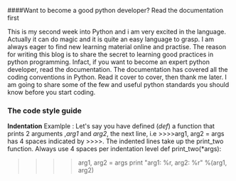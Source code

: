 

####Want to become a good python developer? Read the documentation first 

This is my second week into Python and i am very excited in the language. Actually it can do magic and it is
quite an easy language to grasp. I am always eager to find new learning material online and practise.
The reason for writing this blog is to share the secret to learning good practices in python programming.
Infact, if you want to become an expert python developer, read the documentation. 
The documentation has covered all the coding conventions in Python. Read it cover to cover, then thank me later.
I am going to share some of the few and useful python standards you should know before you start coding. 

### The code style guide
**Indentation**
Examlple :
Let's say you have defined (*def*) a function that prints 2 arguments ,*arg1* and *arg2*, the next line, i.e  >>>>arg1, arg2 = args has 4 spaces indicated by >>>>. The indented lines take up the print_two function.
 Always use 4 spaces per indentation level
 def print_two(*args):
 >>>>arg1, arg2 = args
 >>>>print "arg1: %r, arg2: %r" %(arg1, arg2)
 
